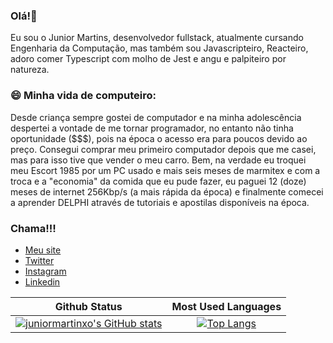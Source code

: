 ### Olá!👋

Eu sou o Junior Martins, desenvolvedor fullstack, atualmente cursando Engenharia da Computação, mas também sou Javascripteiro, Reacteiro, adoro comer Typescript com molho de Jest e angu e palpiteiro por natureza.

### 😄 Minha vida de computeiro:

Desde criança sempre gostei de computador e na minha adolescência despertei a vontade de me tornar programador, no entanto não tinha oportunidade ($$$), pois na época o acesso era para poucos devido ao preço. Consegui comprar meu primeiro computador depois que me casei, mas para isso tive que vender o meu carro. Bem, na verdade eu troquei meu Escort 1985 por um PC usado e mais seis meses de marmitex e com a troca e a "economia" da comida que eu pude fazer, eu paguei 12 (doze) meses de internet 256Kbp/s (a mais rápida da época) e finalmente comecei a aprender DELPHI através de tutoriais e apostilas disponíveis na época.


### Chama!!!
- [Meu site](https://juniormartins.dev)
- [Twitter](https://twitter.com/juniormartinxo)
- [Instagram](https://www.instagram.com/juniormartinxo/)
- [Linkedin](https://www.linkedin.com/in/juniormartinxo/)




<!--
**juniormartinxo/juniormartinxo** is a ✨ _special_ ✨ repository because its `README.md` (this file) appears on your GitHub profile.

Here are some ideas to get you started:

- 🔭 I’m currently working on ...
- 🌱 I’m currently learning ...
- 👯 I’m looking to collaborate on ...
- 🤔 I’m looking for help with ...
- 💬 Ask me about ...
- 📫 How to reach me: ...
- 😄 Pronouns: ...
- ⚡ Fun fact: ...
-->

|   Github Status   |  Most Used Languages  |
|     :---:      |     :---:      |
|  [![juniormartinxo's GitHub stats](https://github-readme-stats.vercel.app/api?username=juniormartinxo&show_icons=true&theme=noctis_minimus&count_private=true)](https://github.com/juniormartinxo/github-readme-stats&show_icons=true&theme=noctis_minimus&count_private=true)  |   [![Top Langs](https://github-readme-stats.vercel.app/api/top-langs/?username=juniormartinxo&theme=noctis_minimus&langs_count=6&layout=compact)](https://github.com/juniormartinxo/github-readme-stats&theme=noctis_minimus&langs_count=6&layout=compact)  |







